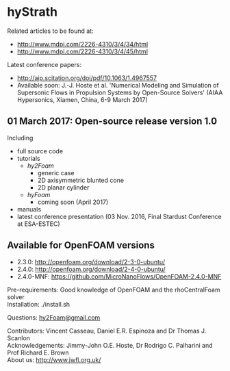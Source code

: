 # hyStrath

Related articles to be found at: 
+ http://www.mdpi.com/2226-4310/3/4/34/html
+ http://www.mdpi.com/2226-4310/3/4/45/html

Latest conference papers:
+ http://aip.scitation.org/doi/pdf/10.1063/1.4967557
+ Available soon: J.-J. Hoste et al. 'Numerical Modeling and Simulation of Supersonic Flows in Propulsion Systems by Open-Source Solvers' (AIAA Hypersonics, Xiamen, China, 6-9 March 2017)


## 01 March 2017: Open-source release version 1.0
Including
+ full source code
+ tutorials
  - *hy2Foam*
    * generic case
    * 2D axisymmetric blunted cone
    * 2D planar cylinder
  - *hyFoam*
      * coming soon (April 2017)
+ manuals
+ latest conference presentation (03 Nov. 2016, Final Stardust Conference at ESA-ESTEC)


## Available for OpenFOAM versions
+ 2.3.0: http://openfoam.org/download/2-3-0-ubuntu/
+ 2.4.0: http://openfoam.org/download/2-4-0-ubuntu/
+ 2.4.0-MNF: https://github.com/MicroNanoFlows/OpenFOAM-2.4.0-MNF


Pre-requirements: Good knowledge of OpenFOAM and the rhoCentralFoam solver  
Installation: ./install.sh

Questions: hy2Foam@gmail.com

Contributors: Vincent Casseau, Daniel E.R. Espinoza and Dr Thomas J. Scanlon              
Acknowledgements: Jimmy-John O.E. Hoste, Dr Rodrigo C. Palharini and Prof Richard E. Brown       
About us: http://www.jwfl.org.uk/

